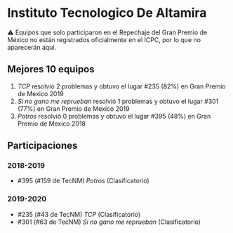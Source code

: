 # Instituto Tecnologico De Altamira

:warning: Equipos que solo participaron en el Repechaje del Gran Premio de México no están registrados oficialmente en el ICPC, por lo que no aparecerán aquí.

## Mejores 10 equipos

1. _TCP_ resolvió 2 problemas y obtuvo el lugar #235 (82%) en Gran Premio de Mexico 2019
1. _Si no gano me reprueban_ resolvió 1 problemas y obtuvo el lugar #301 (77%) en Gran Premio de Mexico 2019
1. _Potros_ resolvió 0 problemas y obtuvo el lugar #395 (48%) en Gran Premio de Mexico 2018

## Participaciones

### 2018-2019

- #395 (#159 de TecNM) _Potros_ (Clasificatorio)

### 2019-2020

- #235 (#43 de TecNM) _TCP_ (Clasificatorio)
- #301 (#63 de TecNM) _Si no gano me reprueban_ (Clasificatorio)



